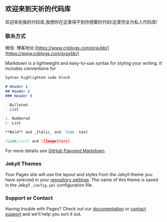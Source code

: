 ## 欢迎来到天祈的代码库

欢迎来到我的代码库,我想你在这里得不到你想要的代码!这里完全为私人代码库!

### 联糸方式
微信:
博客地址:[https://www.cnblogs.com/praybb/](https://www.cnblogs.com/praybb/)

Markdown is a lightweight and easy-to-use syntax for styling your writing. It includes conventions for

```markdown
Syntax highlighted code block

# Header 1
## Header 2
### Header 3

- Bulleted
- List

1. Numbered
2. List

**Bold** and _Italic_ and `Code` text

[Link](url) and ![Image](src)
```

For more details see [GitHub Flavored Markdown](https://guides.github.com/features/mastering-markdown/).

### Jekyll Themes

Your Pages site will use the layout and styles from the Jekyll theme you have selected in your [repository settings](https://github.com/praybb/praybb.github.com/settings). The name of this theme is saved in the Jekyll `_config.yml` configuration file.

### Support or Contact

Having trouble with Pages? Check out our [documentation](https://help.github.com/categories/github-pages-basics/) or [contact support](https://github.com/contact) and we’ll help you sort it out.
